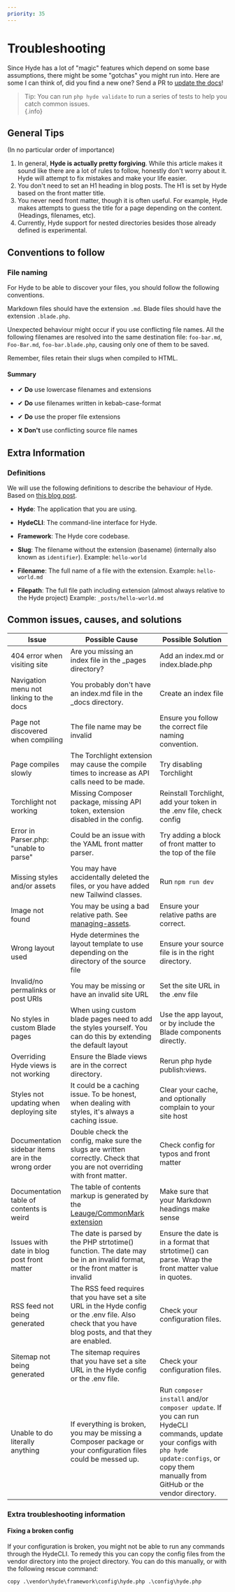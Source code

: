 ```yaml
---
priority: 35
---
```


# Troubleshooting

Since Hyde has a lot of "magic" features which depend on some base assumptions,
there might be some "gotchas" you might run into. Here are some I can think of,
did you find a new one? Send a PR to [update the docs](https://github.com/hydephp/docs)! 

> Tip: You can run `php hyde validate` to run a series of tests to help you catch common issues.  
{.info}

            
## General Tips
(In no particular order of importance)

1. In general, **Hyde is actually pretty forgiving**. While this article makes it sound like there are a lot of rules to follow, 
   honestly don't worry about it. Hyde will attempt to fix mistakes and make your life easier.
2. You don't need to set an H1 heading in blog posts. The H1 is set by Hyde based on the front matter title.
3. You never need front matter, though it is often useful. 
   For example, Hyde makes attempts to guess the title for a page depending on the content. (Headings, filenames, etc).
4. Currently, Hyde support for nested directories besides those already defined is experimental.


## Conventions to follow

### File naming

For Hyde to be able to discover your files, you should follow the following conventions.

Markdown files should have the extension `.md`. Blade files should have the extension `.blade.php`.

Unexpected behaviour might occur if you use conflicting file names.
All the following filenames are resolved into the same destination file:
`foo-bar.md`, `Foo-Bar.md`, `foo-bar.blade.php`, causing only one of them to be saved.

Remember, files retain their slugs when compiled to HTML.

#### Summary
- ✔ **Do** use lowercase filenames and extensions
- ✔ **Do** use filenames written in kebab-case-format
- ✔ **Do** use the proper file extensions

- ❌ **Don't** use conflicting source file names

## Extra Information

### Definitions

We will use the following definitions to describe the behaviour of Hyde.
Based on [this blog post](https://github.com/hydephp/DocsCI/blob/ff4589b175c2794b0dfd4eedfe975fb02d20523c/_posts/draft-developer-definitions.markdown).

- **Hyde**: The application that you are using.
- **HydeCLI**: The command-line interface for Hyde.
- **Framework**: The Hyde core codebase.

- **Slug**: The filename without the extension (basename) (internally also known as `identifier`).  Example: `hello-world` 
- **Filename**: The full name of a file with the extension. Example: `hello-world.md`
- **Filepath**: The full file path including extension (almost always relative to the Hyde project) Example: `_posts/hello-world.md`

<style>
#document-main-content > ul > li > p {
    margin-top: 0;
    margin-bottom: 0;
}
</style>


## Common issues, causes, and solutions

| Issue                                              | Possible Cause                                                                                                                                          | Possible Solution                                                                                                                                                                                |
|----------------------------------------------------|---------------------------------------------------------------------------------------------------------------------------------------------------------|--------------------------------------------------------------------------------------------------------------------------------------------------------------------------------------------------|
| 404 error when visiting site                       | Are you missing an index file in the _pages directory?                                                                                                  | Add an index.md or index.blade.php                                                                                                                                                               |
| Navigation menu not linking to the docs            | You probably don't have an index.md file in the _docs directory.                                                                                        | Create an index file                                                                                                                                                                             |
| Page not discovered when compiling                 | The file name may be invalid                                                                                                                            | Ensure you follow the correct file naming convention.                                                                                                                                            |
| Page compiles slowly                               | The Torchlight extension may cause the compile times to increase as API calls need to be made.                                                          | Try disabling Torchlight                                                                                                                                                                         |
| Torchlight not working                             | Missing Composer package, missing API token, extension disabled in the config.                                                                          | Reinstall Torchlight, add your token in the .env file, check config                                                                                                                              |
| Error in Parser.php: "unable to parse"             | Could be an issue with the YAML front matter parser.                                                                                                    | Try adding a block of front matter to the top of the file                                                                                                                                        | 
| Missing styles and/or assets                       | You may have accidentally deleted the files, or you have added new Tailwind classes.                                                                    | Run `npm run dev`                                                                                                                                                                                |
| Image not found                                    | You may be using a bad relative path. See [managing-assets](managing-assets.html#referencing-images).                                                   | Ensure your relative paths are correct.                                                                                                                                                          |
| Wrong layout used                                  | Hyde determines the layout template to use depending on the directory of the source file                                                                | Ensure your source file is in the right directory.                                                                                                                                               |
| Invalid/no permalinks or post URIs                 | You may be missing or have an invalid site URL                                                                                                          | Set the site URL in the .env file                                                                                                                                                                |
| No styles in custom Blade pages                    | When using custom blade pages need to add the styles yourself. You can do this by extending the default layout                                          | Use the app layout, or by include the Blade components directly.                                                                                                                                 |
| Overriding Hyde views is not working               | Ensure the Blade views are in the correct directory.                                                                                                    | Rerun php hyde publish:views.                                                                                                                                                                    |
| Styles not updating when deploying site            | It could be a caching issue. To be honest, when dealing with styles, it's always a caching issue.                                                       | Clear your cache, and optionally complain to your site host                                                                                                                                      |
| Documentation sidebar items are in the wrong order | Double check the config, make sure the slugs are written correctly. Check that you are not overriding with front matter.                                | Check config for typos and front matter                                                                                                                                                          |
| Documentation table of contents is weird           | The table of contents markup is generated by the [Leauge/CommonMark extension](https://commonmark.thephpleague.com/2.3/extensions/table-of-contents/)   | Make sure that your Markdown headings make sense                                                                                                                                                 |
| Issues with date in blog post front matter         | The date is parsed by the PHP strtotime() function. The date may be in an invalid format, or the front matter is invalid                                | Ensure the date is in a format that strtotime() can parse. Wrap the front matter value in quotes.                                                                                                |
| RSS feed not being generated                       | The RSS feed requires that you have set a site URL in the Hyde config or the .env file. Also check that you have blog posts, and that they are enabled. | Check your configuration files.                                                                                                                                                                  |                                                                                                                                                         |
| Sitemap not being generated                        | The sitemap requires that you have set a site URL in the Hyde config or the .env file.                                                                  | Check your configuration files.                                                                                                                                                                  |                                                                                                                                                         |
| Unable to do literally anything                    | If everything is broken, you may be missing a Composer package or your configuration files could be messed up.                                          | Run `composer install` and/or `composer update`. If you can run HydeCLI commands, update your configs with `php hyde update:configs`, or copy them manually from GitHub or the vendor directory. |

### Extra troubleshooting information

#### Fixing a broken config
If your configuration is broken, you might not be able to run any commands through the HydeCLI. 
To remedy this you can copy the config files from the vendor directory into the project directory.
You can do this manually, or with the following rescue command:
```
copy .\vendor\hyde\framework\config\hyde.php .\config\hyde.php
```